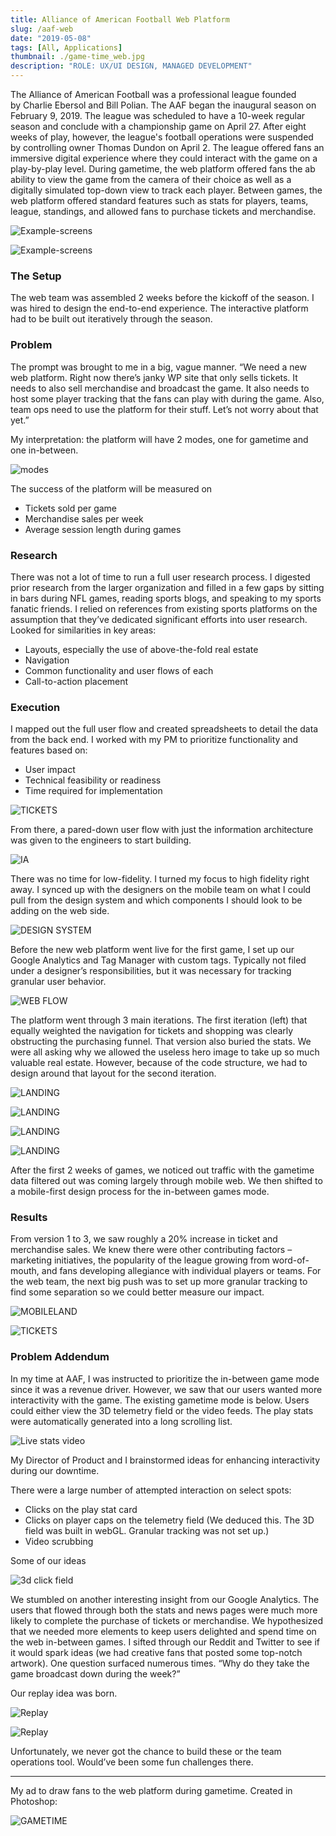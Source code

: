 ```yaml
---
title: Alliance of American Football Web Platform
slug: /aaf-web
date: "2019-05-08"
tags: [All, Applications]
thumbnail: ./game-time_web.jpg
description: "ROLE: UX/UI DESIGN, MANAGED DEVELOPMENT"
---
```


The Alliance of American Football was a professional league founded by Charlie Ebersol and Bill Polian. The AAF began the inaugural season on February 9, 2019. The league was scheduled to have a 10-week regular season and conclude with a championship game on April 27. After eight weeks of play, however, the league's football operations were suspended by controlling owner Thomas Dundon on April 2. The league offered fans an immersive digital experience where they could interact with the game on a play-by-play level. During gametime, the web platform offered fans the ab ability to view the game from the camera of their choice as well as a digitally simulated top-down view to track each player. Between games, the web platform offered standard features such as stats for players, teams, league, standings, and allowed fans to purchase tickets and merchandise.

<div className="kg-card kg-image-card kg-width-full kg-desktop">

![Example-screens](./screens-on-display.jpg)

</div>

<div className="kg-card kg-image-card kg-width-full kg-mobile">

![Example-screens](./top_screen_mobile.jpg)

</div>

### The Setup

The web team was assembled 2 weeks before the kickoff of the season. I was hired to design the end-to-end experience. The interactive platform had to be built out iteratively through the season.

### Problem

The prompt was brought to me in a big, vague manner.
“We need a new web platform. Right now there’s janky WP site that only sells tickets. It needs to also sell merchandise and broadcast the game. It also needs to host some player tracking that the fans can play with during the game. Also, team ops need to use the platform for their stuff. Let’s not worry about that yet.”

My interpretation: the platform will have 2 modes, one for gametime and one in-between.

<div className="kg-card kg-image-card kg-width-full kg-mobile">

![modes](./modes.jpg)

</div>

The success of the platform will be measured on

- Tickets sold per game
- Merchandise sales per week
- Average session length during games

### Research

There was not a lot of time to run a full user research process. I digested prior research from the larger organization and filled in a few gaps by sitting in bars during NFL games, reading sports blogs, and speaking to my sports fanatic friends. I relied on references from existing sports platforms on the assumption that they’ve dedicated significant efforts into user research. Looked for similarities in key areas:

- Layouts, especially the use of above-the-fold real estate
- Navigation
- Common functionality and user flows of each
- Call-to-action placement

### Execution

I mapped out the full user flow and created spreadsheets to detail the data from the back end. I worked with my PM to prioritize functionality and features based on:

- User impact
- Technical feasibility or readiness
- Time required for implementation

<div className="kg-card kg-image-card kg-width-full">

![TICKETS](./serenaXu_aaf_userFlow.jpg)

</div>

From there, a pared-down user flow with just the information architecture was given to the engineers to start building.

<div className="kg-card kg-image-card kg-width-wide">

![IA](./IA-simple.jpg)

</div>

There was no time for low-fidelity. I turned my focus to high fidelity right away. I synced up with the designers on the mobile team on what I could pull from the design system and which components I should look to be adding on the web side.

<div className="kg-card kg-image-card kg-width-full">

![DESIGN SYSTEM](./DesignSystem.jpg)

</div>

Before the new web platform went live for the first game, I set up our Google Analytics and Tag Manager with custom tags. Typically not filed under a designer’s responsibilities, but it was necessary for tracking granular user behavior.

<div className="kg-card kg-image-card kg-width-med">

![WEB FLOW](./GA_user_behavior.jpg)

</div>

The platform went through 3 main iterations. The first iteration (left) that equally weighted the navigation for tickets and shopping was clearly obstructing the purchasing funnel. That version also buried the stats. We were all asking why we allowed the useless hero image to take up so much valuable real estate. However, because of the code structure, we had to design around that layout for the second iteration.

<div className="kg-card kg-image-card kg-width-full kg-desktop">

![LANDING](./serenaXu_aaf_desktopLandingPageVerisons.jpg)

</div>

<div className="kg-card kg-image-card kg-width-full kg-mobile">

![LANDING](./landing_mobile_1.jpg)

</div>

<div className="kg-card kg-image-card kg-width-full kg-mobile">

![LANDING](./landing_mobile_2.jpg)

</div>

<div className="kg-card kg-image-card kg-width-full kg-mobile">

![LANDING](./landing_mobile_3.jpg)

</div>

After the first 2 weeks of games, we noticed out traffic with the gametime data filtered out was coming largely through mobile web. We then shifted to a mobile-first design process for the in-between games mode.

### Results

From version 1 to 3, we saw roughly a 20% increase in ticket and merchandise sales. We knew there were other contributing factors – marketing initiatives, the popularity of the league growing from word-of-mouth, and fans developing allegiance with individual players or teams. For the web team, the next big push was to set up more granular tracking to find some separation so we could better measure our impact.

<div className="kg-card kg-image-card kg-width-wide">

![MOBILELAND](./serenaXu_aaf_mobileLandingPageVerisons.jpg)

</div>

<div className="kg-card kg-image-card kg-width-wide">

![TICKETS](./serenaXu_aaf_mobileTicketCenterVerisons.jpg)

</div>

### Problem Addendum

In my time at AAF, I was instructed to prioritize the in-between game mode since it was a revenue driver. However, we saw that our users wanted more interactivity with the game. The existing gametime mode is below. Users could either view the 3D telemetry field or the video feeds. The play stats were automatically generated into a long scrolling list.

<div className="kg-card kg-image-card kg-width-wide kg-desktop">

![Live stats video](./serenaXu_aaf_liveStats.jpg)

</div>

My Director of Product and I brainstormed ideas for enhancing interactivity during our downtime.

There were a large number of attempted interaction on select spots:

- Clicks on the play stat card
- Clicks on player caps on the telemetry field (We deduced this. The 3D field was built in webGL. Granular tracking was not set up.)
- Video scrubbing

Some of our ideas

<div className="kg-card kg-image-card kg-width-wide kg-desktop">

![3d click field](./serenaXu_aaf_3dField.jpg)

</div>

We stumbled on another interesting insight from our Google Analytics. The users that flowed through both the stats and news pages were much more likely to complete the purchase of tickets or merchandise. We hypothesized that we needed more elements to keep users delighted and spend time on the web in-between games. I sifted through our Reddit and Twitter to see if it would spark ideas (we had creative fans that posted some top-notch artwork). One question surfaced numerous times. “Why do they take the game broadcast down during the week?”

Our replay idea was born.

<div className="kg-card kg-image-card kg-width-med kg-desktop">

![Replay](./serenaXu_aaf_interactiveReplayHighlights.jpg)

</div>

<div className="kg-card kg-image-card kg-width-wide kg-desktop">

![Replay](./serenaXu_aaf_interactiveReplayNotes.jpg)

</div>

Unfortunately, we never got the chance to build these or the team operations tool. Would’ve been some fun challenges there.

---

My ad to draw fans to the web platform during gametime. Created in Photoshop:

<div className="kg-card kg-image-card kg-width-full">

![GAMETIME](./game-time_web.jpg)

</div>
